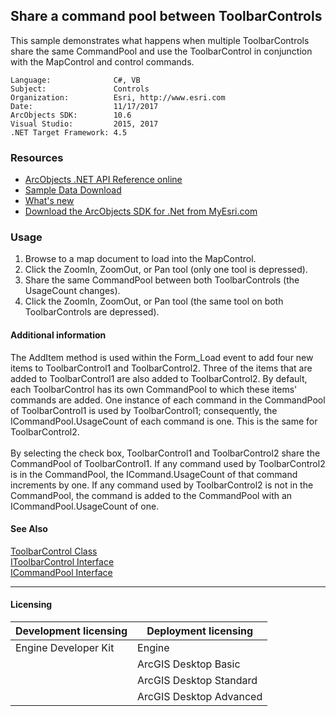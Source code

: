 ## Share a command pool between ToolbarControls

  <div xmlns="http://www.w3.org/1999/xhtml" xmlns:my="http://schemas.microsoft.com/office/infopath/2003/myXSD/2006-02-10T23:25:53">This sample demonstrates what happens when multiple ToolbarControls share the same CommandPool and use the ToolbarControl in conjunction with the MapControl and control commands.</div>  


<!-- TODO: Fill this section below with metadata about this sample-->
```
Language:              C#, VB
Subject:               Controls
Organization:          Esri, http://www.esri.com
Date:                  11/17/2017
ArcObjects SDK:        10.6
Visual Studio:         2015, 2017
.NET Target Framework: 4.5
```

### Resources

* [ArcObjects .NET API Reference online](http://desktop.arcgis.com/en/arcobjects/latest/net/webframe.htm)  
* [Sample Data Download](../../releases)  
* [What's new](http://desktop.arcgis.com/en/arcobjects/latest/net/webframe.htm#91cabc68-2271-400a-8ff9-c7fb25108546.htm)  
* [Download the ArcObjects SDK for .Net from MyEsri.com](https://my.esri.com/)  

### Usage
1. Browse to a map document to load into the MapControl.   
1. Click the ZoomIn, ZoomOut, or Pan tool (only one tool is depressed).   
1. Share the same CommandPool between both ToolbarControls (the UsageCount changes).   
1. Click the ZoomIn, ZoomOut, or Pan tool (the same tool on both ToolbarControls are depressed).  





#### Additional information  
<div xmlns="http://www.w3.org/1999/xhtml" xmlns:my="http://schemas.microsoft.com/office/infopath/2003/myXSD/2006-02-10T23:25:53">The AddItem method is used within the Form_Load event to add four new items to ToolbarControl1 and ToolbarControl2. Three of the items that are added to ToolbarControl1 are also added to ToolbarControl2. By default, each ToolbarControl has its own CommandPool to which these items' commands are added. One instance of each command in the CommandPool of ToolbarControl1 is used by ToolbarControl1; consequently, the ICommandPool.UsageCount of each command is one. This is the same for ToolbarControl2.</div>  
<div xmlns="http://www.w3.org/1999/xhtml" xmlns:my="http://schemas.microsoft.com/office/infopath/2003/myXSD/2006-02-10T23:25:53"> </div>  
<div xmlns="http://www.w3.org/1999/xhtml" xmlns:my="http://schemas.microsoft.com/office/infopath/2003/myXSD/2006-02-10T23:25:53">By selecting the check box, ToolbarControl1 and ToolbarControl2 share the CommandPool of ToolbarControl1. If any command used by ToolbarControl2 is in the CommandPool, the ICommand.UsageCount of that command increments by one. If any command used by ToolbarControl2 is not in the CommandPool, the command is added to the CommandPool with an ICommandPool.UsageCount of one.</div>  


#### See Also  
[ToolbarControl Class](http://desktop.arcgis.com/search/?q=ToolbarControl%20Class&p=0&language=en&product=arcobjects-sdk-dotnet&version=&n=15&collection=help)  
[IToolbarControl Interface](http://desktop.arcgis.com/search/?q=IToolbarControl%20Interface&p=0&language=en&product=arcobjects-sdk-dotnet&version=&n=15&collection=help)  
[ICommandPool Interface](http://desktop.arcgis.com/search/?q=ICommandPool%20Interface&p=0&language=en&product=arcobjects-sdk-dotnet&version=&n=15&collection=help)  


---------------------------------

#### Licensing  
| Development licensing | Deployment licensing | 
| ------------- | ------------- | 
| Engine Developer Kit | Engine |  
|  | ArcGIS Desktop Basic |  
|  | ArcGIS Desktop Standard |  
|  | ArcGIS Desktop Advanced |  


